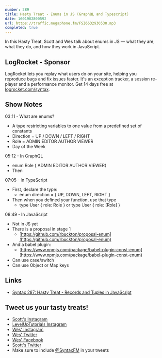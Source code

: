 ```yaml
---
number: 289
title: Hasty Treat - Enums in JS (GraphQL and Typescript)
date: 1601902800592
url: https://traffic.megaphone.fm/FSI6632930530.mp3
completed: true
---
```


In this Hasty Treat, Scott and Wes talk about enums in JS — what they are, what they do, and how they work in JavaScript. 

## LogRocket - Sponsor
LogRocket lets you replay what users do on your site, helping you reproduce bugs and fix issues faster. It's an exception tracker, a session re-player and a performance monitor. Get 14 days free at [logrocket.com/syntax](https://logrocket.com/syntax).

## Show Notes

03:11 - What are enums?
* A type restricting variables to one value from a predefined set of constants
* Direction = UP / DOWN / LEFT / RIGHT
* Role = ADMIN EDITOR AUTHOR VIEWER
* Day of the Week

05:12 - In GraphQL
* enum Role { ADMIN EDITOR AUTHOR VIEWER}
* Then

07:05 - In TypeScript
* First, declare the type:
  * enum direction = { UP, DOWN, LEFT, RIGHT }
* Then when you defined your function, use that type
  * type User { role: Role } or type User { role: [Role] } 

08:49 - In JavaScript
* Not in JS yet
* There is a proposal in stage 1
  * [https://github.com/rbuckton/proposal-enum](https://github.com/rbuckton/proposal-enum)
* And a babel plugin:
  * [https://www.npmjs.com/package/babel-plugin-const-enum](https://www.npmjs.com/package/babel-plugin-const-enum)
* Can use case/switch
* Can use Object or Map keys

## Links
* [Syntax 287: Hasty Treat - Records and Tuples in JavaScript](https://syntax.fm/show/287/hasty-treat-records-and-tuples-in-javascript)

## Tweet us your tasty treats!
* [Scott's Instagram](https://www.instagram.com/stolinski/)
* [LevelUpTutorials Instagram](https://www.instagram.com/LevelUpTutorials/)
* [Wes' Instagram](https://www.instagram.com/wesbos/)
* [Wes' Twitter](https://twitter.com/wesbos)
* [Wes' Facebook](https://www.facebook.com/wesbos.developer)
* [Scott's Twitter](https://twitter.com/stolinski)
* Make sure to include [@SyntaxFM](https://twitter.com/SyntaxFM) in your tweets